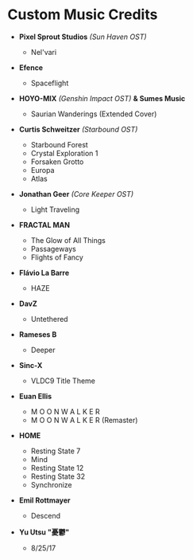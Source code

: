 # Custom Music Credits

* **Pixel Sprout Studios** *(Sun Haven OST)*
  - Nel'vari

* **Efence**
  - Spaceflight

* **HOYO-MIX** *(Genshin Impact OST)* **& Sumes Music**
  - Saurian Wanderings (Extended Cover)

* **Curtis Schweitzer** *(Starbound OST)*
  - Starbound Forest
  - Crystal Exploration 1
  - Forsaken Grotto
  - Europa
  - Atlas


* **Jonathan Geer** *(Core Keeper OST)*
	- Light Traveling


* **FRACTAL MAN**
	- The Glow of All Things
	- Passageways
	- Flights of Fancy


* **Flávio La Barre**
	- HAZE


* **DavZ**
	- Untethered


* **Rameses B**
	- Deeper


* **Sinc-X**
	- VLDC9 Title Theme


* **Euan Ellis**
	- M O O N W A L K E R
	- M O O N W A L K E R (Remaster)


* **HOME**
	- Resting State 7
	- Mind
	- Resting State 12
	- Resting State 32
	- Synchronize


* **Emil Rottmayer**
	- Descend


* **Yu Utsu "憂鬱"**
	- 8/25/17

